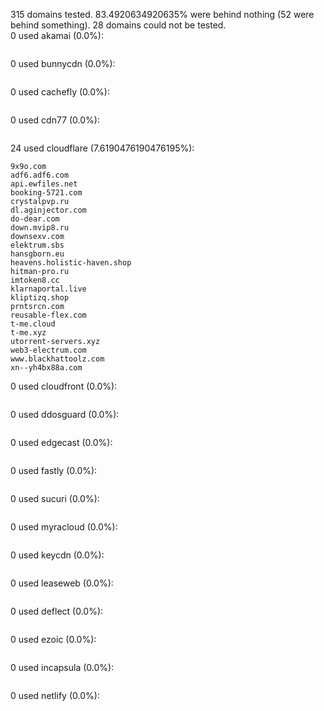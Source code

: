 315 domains tested. 83.4920634920635% were behind nothing (52 were behind something). 28 domains could not be tested.<br>
0 used akamai (0.0%):
```

```

0 used bunnycdn (0.0%):
```

```

0 used cachefly (0.0%):
```

```

0 used cdn77 (0.0%):
```

```

24 used cloudflare (7.6190476190476195%):
```
9x9o.com
adf6.adf6.com
api.ewfiles.net
booking-5721.com
crystalpvp.ru
dl.aginjector.com
do-dear.com
down.mvip8.ru
downsexv.com
elektrum.sbs
hansgborn.eu
heavens.holistic-haven.shop
hitman-pro.ru
imtoken8.cc
klarnaportal.live
kliptizq.shop
prntsrcn.com
reusable-flex.com
t-me.cloud
t-me.xyz
utorrent-servers.xyz
web3-electrum.com
www.blackhattoolz.com
xn--yh4bx88a.com
```

0 used cloudfront (0.0%):
```

```

0 used ddosguard (0.0%):
```

```

0 used edgecast (0.0%):
```

```

0 used fastly (0.0%):
```

```

0 used sucuri (0.0%):
```

```

0 used myracloud (0.0%):
```

```

0 used keycdn (0.0%):
```

```

0 used leaseweb (0.0%):
```

```

0 used deflect (0.0%):
```

```

0 used ezoic (0.0%):
```

```

0 used incapsula (0.0%):
```

```

0 used netlify (0.0%):
```

```
